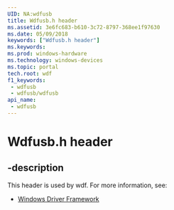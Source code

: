 ```yaml
---
UID: NA:wdfusb
title: Wdfusb.h header
ms.assetid: 3e6fc683-b610-3c72-8797-368ee1f97630
ms.date: 05/09/2018
keywords: ["Wdfusb.h header"]
ms.keywords: 
ms.prod: windows-hardware
ms.technology: windows-devices
ms.topic: portal
tech.root: wdf
f1_keywords:
 - wdfusb
 - wdfusb/wdfusb
api_name:
 - wdfusb
---
```


# Wdfusb.h header


## -description

This header is used by wdf. For more information, see:

- [Windows Driver Framework](../_wdf/index.md)

